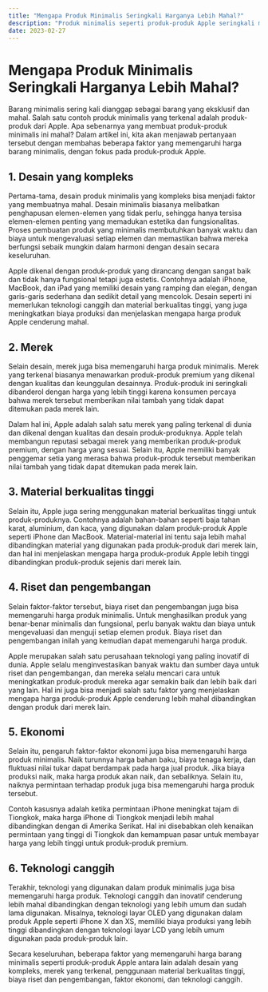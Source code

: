 ```yaml
---
title: "Mengapa Produk Minimalis Seringkali Harganya Lebih Mahal?"
description: "Produk minimalis seperti produk-produk Apple seringkali memiliki harga yang lebih mahal dibandingkan dengan produk serupa dari merek lain. Hal ini disebabkan oleh beberapa faktor seperti desain yang kompleks, merek yang terkenal, penggunaan material berkualitas tinggi, biaya riset dan pengembangan, faktor ekonomi, dan teknologi canggih."
date: 2023-02-27
---
```

# Mengapa Produk Minimalis Seringkali Harganya Lebih Mahal?

Barang minimalis sering kali dianggap sebagai barang yang eksklusif dan mahal. Salah satu contoh produk minimalis yang terkenal adalah produk-produk dari Apple. Apa sebenarnya yang membuat produk-produk minimalis ini mahal? Dalam artikel ini, kita akan menjawab pertanyaan tersebut dengan membahas beberapa faktor yang memengaruhi harga barang minimalis, dengan fokus pada produk-produk Apple.

## 1. Desain yang kompleks

Pertama-tama, desain produk minimalis yang kompleks bisa menjadi faktor yang membuatnya mahal. Desain minimalis biasanya melibatkan penghapusan elemen-elemen yang tidak perlu, sehingga hanya tersisa elemen-elemen penting yang memadukan estetika dan fungsionalitas. Proses pembuatan produk yang minimalis membutuhkan banyak waktu dan biaya untuk mengevaluasi setiap elemen dan memastikan bahwa mereka berfungsi sebaik mungkin dalam harmoni dengan desain secara keseluruhan.

Apple dikenal dengan produk-produk yang dirancang dengan sangat baik dan tidak hanya fungsional tetapi juga estetis. Contohnya adalah iPhone, MacBook, dan iPad yang memiliki desain yang ramping dan elegan, dengan garis-garis sederhana dan sedikit detail yang mencolok. Desain seperti ini memerlukan teknologi canggih dan material berkualitas tinggi, yang juga meningkatkan biaya produksi dan menjelaskan mengapa harga produk Apple cenderung mahal.

## 2. Merek

Selain desain, merek juga bisa memengaruhi harga produk minimalis. Merek yang terkenal biasanya menawarkan produk-produk premium yang dikenal dengan kualitas dan keunggulan desainnya. Produk-produk ini seringkali dibanderol dengan harga yang lebih tinggi karena konsumen percaya bahwa merek tersebut memberikan nilai tambah yang tidak dapat ditemukan pada merek lain.

Dalam hal ini, Apple adalah salah satu merek yang paling terkenal di dunia dan dikenal dengan kualitas dan desain produk-produknya. Apple telah membangun reputasi sebagai merek yang memberikan produk-produk premium, dengan harga yang sesuai. Selain itu, Apple memiliki banyak penggemar setia yang merasa bahwa produk-produk tersebut memberikan nilai tambah yang tidak dapat ditemukan pada merek lain.

## 3. Material berkualitas tinggi

Selain itu, Apple juga sering menggunakan material berkualitas tinggi untuk produk-produknya. Contohnya adalah bahan-bahan seperti baja tahan karat, aluminium, dan kaca, yang digunakan dalam produk-produk Apple seperti iPhone dan MacBook. Material-material ini tentu saja lebih mahal dibandingkan material yang digunakan pada produk-produk dari merek lain, dan hal ini menjelaskan mengapa harga produk-produk Apple lebih tinggi dibandingkan produk-produk sejenis dari merek lain.

## 4. Riset dan pengembangan

Selain faktor-faktor tersebut, biaya riset dan pengembangan juga bisa memengaruhi harga produk minimalis. Untuk menghasilkan produk yang benar-benar minimalis dan fungsional, perlu banyak waktu dan biaya untuk mengevaluasi dan menguji setiap elemen produk. Biaya riset dan pengembangan inilah yang kemudian dapat memengaruhi harga produk.

Apple merupakan salah satu perusahaan teknologi yang paling inovatif di dunia. Apple selalu menginvestasikan banyak waktu dan sumber daya untuk riset dan pengembangan, dan mereka selalu mencari cara untuk meningkatkan produk-produk mereka agar semakin baik dan lebih baik dari yang lain. Hal ini juga bisa menjadi salah satu faktor yang menjelaskan mengapa harga produk-produk Apple cenderung lebih mahal dibandingkan dengan produk dari merek lain.

## 5. Ekonomi

Selain itu, pengaruh faktor-faktor ekonomi juga bisa memengaruhi harga produk minimalis. Naik turunnya harga bahan baku, biaya tenaga kerja, dan fluktuasi nilai tukar dapat berdampak pada harga jual produk. Jika biaya produksi naik, maka harga produk akan naik, dan sebaliknya. Selain itu, naiknya permintaan terhadap produk juga bisa memengaruhi harga produk tersebut.

Contoh kasusnya adalah ketika permintaan iPhone meningkat tajam di Tiongkok, maka harga iPhone di Tiongkok menjadi lebih mahal dibandingkan dengan di Amerika Serikat. Hal ini disebabkan oleh kenaikan permintaan yang tinggi di Tiongkok dan kemampuan pasar untuk membayar harga yang lebih tinggi untuk produk-produk premium.

## 6. Teknologi canggih

Terakhir, teknologi yang digunakan dalam produk minimalis juga bisa memengaruhi harga produk. Teknologi canggih dan inovatif cenderung lebih mahal dibandingkan dengan teknologi yang lebih umum dan sudah lama digunakan. Misalnya, teknologi layar OLED yang digunakan dalam produk Apple seperti iPhone X dan XS, memiliki biaya produksi yang lebih tinggi dibandingkan dengan teknologi layar LCD yang lebih umum digunakan pada produk-produk lain.

Secara keseluruhan, beberapa faktor yang memengaruhi harga barang minimalis seperti produk-produk Apple antara lain adalah desain yang kompleks, merek yang terkenal, penggunaan material berkualitas tinggi, biaya riset dan pengembangan, faktor ekonomi, dan teknologi canggih.
